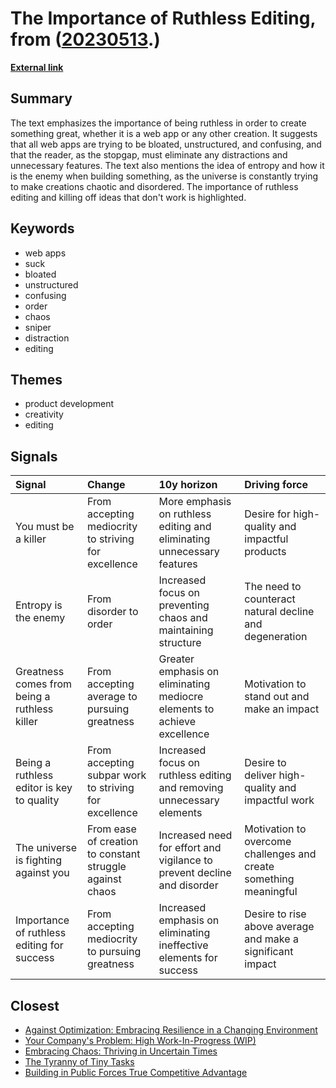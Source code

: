 # __The Importance of Ruthless Editing__, from ([20230513](https://kghosh.substack.com/p/20230513).)

__[External link](https://signalvnoise.com/posts/934-ira-glass-entropy-and-software-development)__



## Summary

The text emphasizes the importance of being ruthless in order to create something great, whether it is a web app or any other creation. It suggests that all web apps are trying to be bloated, unstructured, and confusing, and that the reader, as the stopgap, must eliminate any distractions and unnecessary features. The text also mentions the idea of entropy and how it is the enemy when building something, as the universe is constantly trying to make creations chaotic and disordered. The importance of ruthless editing and killing off ideas that don't work is highlighted.

## Keywords

* web apps
* suck
* bloated
* unstructured
* confusing
* order
* chaos
* sniper
* distraction
* editing

## Themes

* product development
* creativity
* editing

## Signals

| Signal                                       | Change                                                   | 10y horizon                                                             | Driving force                                                     |
|:---------------------------------------------|:---------------------------------------------------------|:------------------------------------------------------------------------|:------------------------------------------------------------------|
| You must be a killer                         | From accepting mediocrity to striving for excellence     | More emphasis on ruthless editing and eliminating unnecessary features  | Desire for high-quality and impactful products                    |
| Entropy is the enemy                         | From disorder to order                                   | Increased focus on preventing chaos and maintaining structure           | The need to counteract natural decline and degeneration           |
| Greatness comes from being a ruthless killer | From accepting average to pursuing greatness             | Greater emphasis on eliminating mediocre elements to achieve excellence | Motivation to stand out and make an impact                        |
| Being a ruthless editor is key to quality    | From accepting subpar work to striving for excellence    | Increased focus on ruthless editing and removing unnecessary elements   | Desire to deliver high-quality and impactful work                 |
| The universe is fighting against you         | From ease of creation to constant struggle against chaos | Increased need for effort and vigilance to prevent decline and disorder | Motivation to overcome challenges and create something meaningful |
| Importance of ruthless editing for success   | From accepting mediocrity to pursuing greatness          | Increased emphasis on eliminating ineffective elements for success      | Desire to rise above average and make a significant impact        |

## Closest

* [Against Optimization: Embracing Resilience in a Changing Environment](0362ad6b5f22e9f1a7f14a4b08987bc0)
* [Your Company's Problem: High Work-In-Progress (WIP)](d728fb3d0390537d7c1040ae6f2af408)
* [Embracing Chaos: Thriving in Uncertain Times](7456d661e6f006d09a3f10e8790588d0)
* [The Tyranny of Tiny Tasks](be4e7e887a88c7b1bae1400c5c4c0500)
* [Building in Public Forces True Competitive Advantage](b1d822a23ccad7242781652a68049bff)